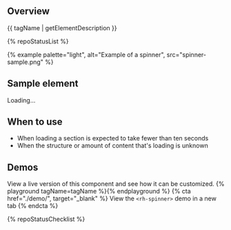 ## Overview
{{ tagName | getElementDescription }}

{% repoStatusList %}

{% example palette="light",
           alt="Example of a spinner",
           src="spinner-sample.png" %}



## Sample element
<rh-spinner>Loading...</rh-spinner>

## When to use
  - When loading a section is expected to take fewer than ten seconds
  - When the structure or amount of content that's loading is unknown


## Demos
  View a live version of this component and see how it can be customized.
  {% playground tagName=tagName %}{% endplayground %}
  {% cta href="./demo/", target="_blank" %}
    View the `<rh-spinner>` demo in a new tab
  {% endcta %}

{% repoStatusChecklist %}
